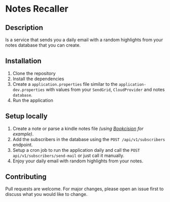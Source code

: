 # Notes Recaller

## Description

Is a service that sends you a daily email with a random highlights from your notes database that you can create.

## Installation

1. Clone the repository
2. Install the dependencies
3. Create a `application.properties` file similar to the `application-dev.properties` with values from your `SendGrid`, `CloudProvider` and notes `database`.
4. Run the application

## Setup locally

1. Create a note or parse a kindle notes file _(using [Bookcision](https://readwise.io/bookcision) for example)_.
2. Add the subscribers in the database using the `POST /api/v1/subscribers` endpoint. 
3. Setup a cron job to run the application daily and call the `POST api/v1/subscribers/send-mail` or just call it manually.
4. Enjoy your daily email with random highlights from your notes.

## Contributing

Pull requests are welcome. For major changes, please open an issue first to discuss what you would like to change.

